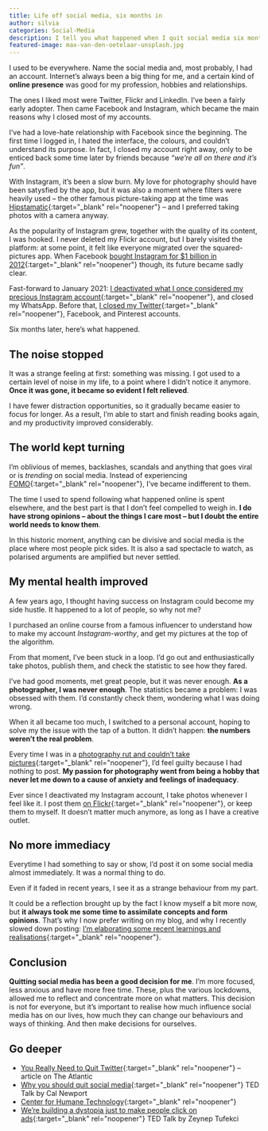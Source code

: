 ```yaml
---
title: Life off social media, six months in
author: silvia
categories: Social-Media
description: I tell you what happened when I quit social media six months ago, and why I don't want to come back.
featured-image: max-van-den-oetelaar-unsplash.jpg
---
```

I used to be everywhere. Name the social media and, most probably, I had an account. Internet’s always been a big thing for me, and a certain kind of **online presence** was good for my profession, hobbies and relationships.

The ones I liked most were Twitter, Flickr and LinkedIn. I’ve been a fairly early adopter. Then came Facebook and Instagram, which became the main reasons why I closed most of my accounts.

I’ve had a love-hate relationship with Facebook since the beginning. The first time I logged in, I hated the interface, the colours, and couldn’t understand its purpose. In fact, I closed my account right away, only to be enticed back some time later by friends because _“we’re all on there and it’s fun”_.

With Instagram, it’s been a slow burn. My love for photography should have been satysfied by the app, but it was also a moment where filters were heavily used – the other famous picture-taking app at the time was [Hipstamatic](https://hipstamatic.com/camera/){:target="_blank" rel="noopener"} – and I preferred taking photos with a camera anyway.

As the popularity of Instagram grew, together with the quality of its content, I was hooked. I never deleted my Flickr account, but I barely visited the platform: at some point, it felt like everyone migrated over the squared-pictures app. When Facebook [bought Instagram for $1 billion in 2012](https://www.businessinsider.com/facebook-buys-instagram-for-1-billion-what-you-need-to-know-2012-4){:target="_blank" rel="noopener"} though, its future became sadly clear.

Fast-forward to January 2021: [I deactivated what I once considered my precious Instagram account](https://silviamaggidesign.com/photography/deactivated-my-instagram-account/){:target="_blank" rel="noopener"}, and closed my WhatsApp. Before that, [I closed my Twitter](https://silviamaggidesign.com/social-media/i-deleted-my-twitter-account/){:target="_blank" rel="noopener"}, Facebook, and Pinterest accounts.

Six months later, here’s what happened.

## The noise stopped

It was a strange feeling at first: something was missing. I got used to a certain level of noise in my life, to a point where I didn’t notice it anymore. **Once it was gone, it became so evident I felt relieved**.

I have fewer distraction opportunities, so it gradually became easier to focus for longer. As a result, I’m able to start and finish reading books again, and my productivity improved considerably.

## The world kept turning

I’m oblivious of memes, backlashes, scandals and anything that goes viral or is _trending_ on social media. Instead of experiencing [FOMO](https://en.wikipedia.org/wiki/Fear_of_missing_out){:target="_blank" rel="noopener"}, I’ve became indifferent to them.

The time I used to spend following what happened online is spent elsewhere, and the best part is that I don’t feel compelled to weigh in. **I do have strong opinions – about the things I care most – but I doubt the entire world needs to know them**.

In this historic moment, anything can be divisive and social media is the place where most people pick sides. It is also a sad spectacle to watch, as polarised arguments are amplified but never settled.

## My mental health improved

A few years ago, I thought having success on Instagram could become my side hustle. It happened to a lot of people, so why not me?

I purchased an online course from a famous influencer to understand how to make my account _Instagram-worthy_, and get my pictures at the top of the algorithm.

From that moment, I’ve been stuck in a loop. I’d go out and enthusiastically take photos, publish them, and check the statistic to see how they fared.

I’ve had good moments, met great people, but it was never enough. **As a photographer, I was never enough**. The statistics became a problem: I was obsessed with them. I’d constantly check them, wondering what I was doing wrong.

When it all became too much, I switched to a personal account, hoping to solve my the issue with the tap of a button. It didn’t happen: **the numbers weren’t the real problem**.

Every time I was in a [photography rut and couldn’t take pictures](https://silviamaggidesign.com/photography/instagram-drained-my-creativity/){:target="_blank" rel="noopener"}, I’d feel guilty because I had nothing to post. **My passion for photography went from being a hobby that never let me down to a cause of anxiety and feelings of inadequacy**.

Ever since I deactivated my Instagram account, I take photos whenever I feel like it. I post them [on Flickr](https://www.flickr.com/photos/silvia-m/){:target="_blank" rel="noopener"}, or keep them to myself. It doesn’t matter much anymore, as long as I have a creative outlet.

## No more immediacy

Everytime I had something to say or show, I’d post it on some social media almost immediately. It was a normal thing to do.

Even if it faded in recent years, I see it as a strange behaviour from my part.

It could be a reflection brought up by the fact I know myself a bit more now, but **it always took me some time to assimilate concepts and form opinions**. That’s why I now prefer writing on my blog, and why I recently slowed down posting: [I’m elaborating some recent learnings and realisations](https://silviamaggidesign.com/design-digested/information-overload/){:target="_blank" rel="noopener"}.

## Conclusion

**Quitting social media has been a good decision for me**. I’m more focused, less anxious and have more free time. These, plus the various lockdowns, allowed me to reflect and concentrate more on what matters. This decision is not for everyone, but it’s important to realise how much influence social media has on our lives, how much they can change our behaviours and ways of thinking. And then make decisions for ourselves.

## Go deeper

* [You Really Need to Quit Twitter](https://www.theatlantic.com/ideas/archive/2021/07/twitter-addict-realizes-she-needs-rehab/619343/){:target="_blank" rel="noopener"} – article on The Atlantic
* [Why you should quit social media](https://www.ted.com/talks/cal_newport_why_you_should_quit_social_media){:target="_blank" rel="noopener"} TED Talk by Cal Newport
* [Center for Humane Technology](https://www.humanetech.com/){:target="_blank" rel="noopener"}
* [We’re building a dystopia just to make people click on ads](https://www.ted.com/talks/zeynep_tufekci_we_re_building_a_dystopia_just_to_make_people_click_on_ads){:target="_blank" rel="noopener"} TED Talk by Zeynep Tufekci
